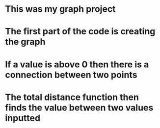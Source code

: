 # This was my graph project
# The first part of the code is creating the graph
# If a value is above 0 then there is a connection between two points
# The total distance function then finds the value between two values inputted